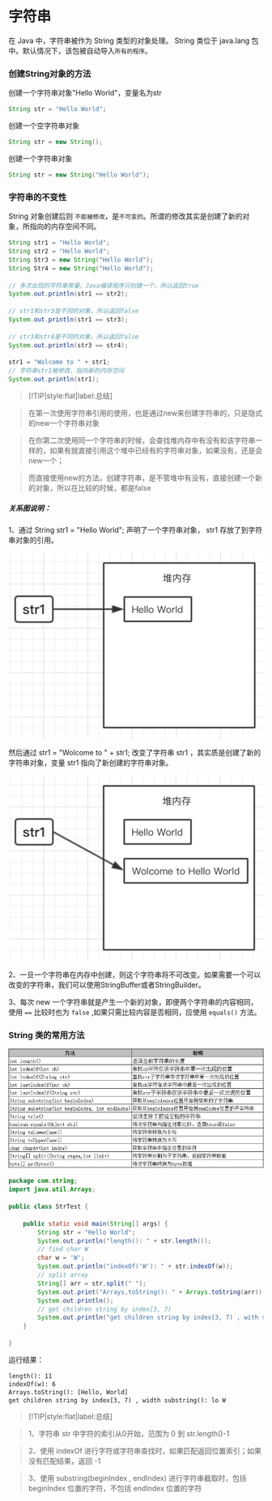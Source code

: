 # 字符串

在 Java 中，字符串被作为 String 类型的对象处理。 String 类位于 java.lang 包中。默认情况下，该包被自动导入`所有的程序`。

### 创建String对象的方法

创建一个字符串对象"Hello World"，变量名为str

```java
String str = "Hello World";
```

创建一个空字符串对象

```java
String str = new String();
```

创建一个字符串对象

```java
String str = new String("Hello World");
```

### 字符串的不变性

String 对象创建后则 `不能被修改`，是`不可变的`。所谓的修改其实是创建了新的对象，所指向的内存空间不同。

```java
String str1 = "Hello World";
String str2 = "Hello World";
String Str3 = new String("Hello World");
String Str4 = new String("Hello World");

// 多次出现的字符串常量，Java编译程序只创建一个，所以返回true
System.out.println(str1 == str2);

// str1和str3是不同的对象，所以返回false
System.out.println(str1 == str3);

// str3和str4是不同的对象，所以返回false
System.out.println(str3 == str4);

str1 = "Wolcome to " + str1;
// 字符串str1被修改，指向新的内存空间
System.out.println(str1);
```

> [!TIP|style:flat|label:总结]

> 在第一次使用字符串引用的使用，也是通过new来创建字符串的，只是隐式的new一个字符串对象

> 在你第二次使用同一个字符串的时候，会查找堆内存中有没有和该字符串一样的，如果有就直接引用这个堆中已经有的字符串对象，如果没有，还是会new一个；

> 而直接使用new的方法，创建字符串，是不管堆中有没有，直接创建一个新的对象，所以在比较的时候，都是false

##### 关系图说明：

1、通过 String str1 = "Hello World"; 声明了一个字符串对象， str1 存放了到字符串对象的引用。

![](img/str-heap-1.png)

然后通过 str1 = "Wolcome to " + str1; 改变了字符串 str1 ，其实质是创建了新的字符串对象，变量 str1 指向了新创建的字符串对象。

![](img/str-heap-2.png)

2、一旦一个字符串在内存中创建，则这个字符串将不可改变。如果需要一个可以改变的字符串，我们可以使用StringBuffer或者StringBuilder。

3、每次 new 一个字符串就是产生一个新的对象，即便两个字符串的内容相同，使用 `==` 比较时也为 `false` ,如果只需比较内容是否相同，应使用 `equals()` 方法。

### String 类的常用方法

![](img/str-methods.png)

```java
package com.string;
import java.util.Arrays;

public class StrTest {

	public static void main(String[] args) {
		String str = "Hello World";
		System.out.println("length(): " + str.length());
		// find char W
		char w = 'W';
		System.out.println("indexOf('W'): " + str.indexOf(w));
		// split array
		String[] arr = str.split(" ");
		System.out.print("Arrays.toString(): " + Arrays.toString(arr));
		System.out.println();
		// get children string by index[3, 7)
		System.out.println("get children string by index[3, 7) , with substring(): " + str.substring(3, 7));
	}

}
```

运行结果：

```
length(): 11
indexOf(w): 6
Arrays.toString(): [Hello, World]
get children string by index[3, 7) , width substring(): lo W
```

> [!TIP|style:flat|label:总结]

> 1、字符串 str 中字符的索引从0开始，范围为 0 到 str.length()-1

> 2、使用 indexOf 进行字符或字符串查找时，如果匹配返回位置索引；如果没有匹配结果，返回 -1

> 3、使用 substring(beginIndex , endIndex) 进行字符串截取时，包括 beginIndex 位置的字符，不包括 endIndex 位置的字符
